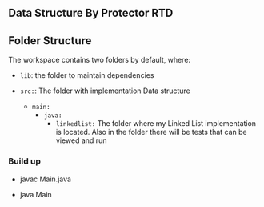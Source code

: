 ## Data Structure By Protector RTD


## Folder Structure

The workspace contains two folders by default, where:

- `lib`: the folder to maintain dependencies

- `src:`: The folder with implementation Data structure
  - `main:` 
    - `java:`
      - `linkedlist:` The folder where my Linked List implementation is located. Also in the folder there will be tests that can be viewed and run
  
### Build up
- javac Main.java

- java Main
